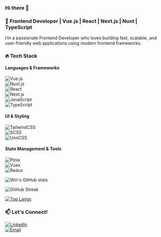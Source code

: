 ### Hi there 👋
### 🚀 **Frontend Developer | Vue.js | React | Next.js | Nuxt | TypeScript**
I’m a passionate Frontend Developer who loves building fast, scalable, and user-friendly web applications using modern frontend frameworks.

### 🔥 Tech Stack  
#### **Languages & Frameworks**  

![Vue.js](https://img.shields.io/badge/-Vue.js-4FC08D?style=flat-square&logo=vue.js&logoColor=fff)  
![Nuxt.js](https://img.shields.io/badge/-Nuxt.js-00DC82?style=flat-square&logo=nuxt.js&logoColor=fff)  
![React](https://img.shields.io/badge/-React-61DAFB?style=flat-square&logo=react&logoColor=000)  
![Next.js](https://img.shields.io/badge/-Next.js-000?style=flat-square&logo=next.js&logoColor=fff)  
![JavaScript](https://img.shields.io/badge/-JavaScript-F7DF1E?style=flat-square&logo=javascript&logoColor=000)  
![TypeScript](https://img.shields.io/badge/-TypeScript-3178C6?style=flat-square&logo=typescript&logoColor=fff)  


#### **UI & Styling**  
![TailwindCSS](https://img.shields.io/badge/-TailwindCSS-38B2AC?style=flat-square&logo=tailwind-css&logoColor=fff)  
![SCSS](https://img.shields.io/badge/-SCSS-CC6699?style=flat-square&logo=sass&logoColor=fff)  
![UnoCSS](https://img.shields.io/badge/-UnoCSS-333?style=flat-square&logo=unocss&logoColor=fff)  

#### **State Management & Tools**  
![Pinia](https://img.shields.io/badge/-Pinia-FFD859?style=flat-square&logo=pinia&logoColor=000)  
![Vuex](https://img.shields.io/badge/-Vuex-4FC08D?style=flat-square&logo=vue.js&logoColor=fff)  
![Redux](https://img.shields.io/badge/-Redux-764ABC?style=flat-square&logo=redux&logoColor=fff)
<!-- **Soe-Htun/Soe-Htun** is a ✨ _special_ ✨ repository because its `README.md` (this file) appears on your GitHub profile.

Here are some ideas to get you started: -->

<!-- - 🔭 I’m currently working on ...
- 🌱 I’m currently learning ...
- 👯 I’m looking to collaborate on ...
- 🤔 I’m looking for help with ...
- 💬 Ask me about ...
- 📫 How to reach me: ...
- 😄 Pronouns: ...
- ⚡ Fun fact: ... -->

![Win's GitHub stats](https://github-readme-stats.vercel.app/api?username=Soe-Htun&&show_icons=true&theme=tokyonight&count_private=true)

![GitHub Streak](https://github-readme-streak-stats.herokuapp.com/?user=Soe-Htun&theme=tokyonight)

[![Top Langs](https://github-readme-stats.vercel.app/api/top-langs/?username=Soe-Htun&layout=compact&theme=tokyonight&langs_count=6&hide=css,html)](https://github.com/anuraghazra/github-readme-stats)



### 📫 **Let's Connect!**  
[![LinkedIn](https://img.shields.io/badge/LinkedIn-blue?style=for-the-badge&logo=linkedin)](https://www.linkedin.com/in/soe-htun-245b391b4/)  
[![Email](https://img.shields.io/badge/Email-D14836?style=for-the-badge&logo=gmail&logoColor=fff)](mailto:soehtun.job@gmail.com) 



